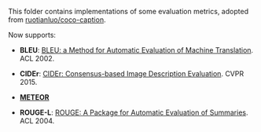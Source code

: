This folder contains implementations of some evaluation metrics, adopted from [ruotianluo/coco-caption](https://github.com/ruotianluo/coco-caption). 

Now supports:

- **BLEU**: [BLEU: a Method for Automatic Evaluation of Machine Translation](https://www.aclweb.org/anthology/P02-1040.pdf). ACL 2002.

- **CIDEr**: [CIDEr: Consensus-based Image Description Evaluation](https://www.cv-foundation.org/openaccess/content_cvpr_2015/papers/Vedantam_CIDEr_Consensus-Based_Image_2015_CVPR_paper.pdf). CVPR 2015.

- [**METEOR**](http://www.cs.cmu.edu/~alavie/METEOR/)

- **ROUGE-L**: [ROUGE: A Package for Automatic Evaluation of Summaries](https://www.aclweb.org/anthology/W04-1013.pdf). ACL 2004.